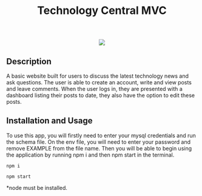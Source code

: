 # <p align="center"> Technology Central MVC </p>
<br> 
 <p align="center">
  <img src="assets/screenshot1.gif"/>
</p>

## Description

A basic website built for users to discuss the latest technology news and ask questions. The user is able to create an account, write and view posts and leave comments. When the user logs in, they are presented with a dashboard listing their posts to date, they also have the option to edit these posts.


## Installation and Usage

To use this app, you will firstly need to enter your mysql credentials and run the schema file. On the env file, you will need to enter your password and remove EXAMPLE from the file name. Then you will be able to begin using the application by running npm i and then npm start in the terminal.

 ```
 npm i

 npm start

 ```
 *node must be installed.

